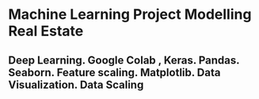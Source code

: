 # Machine Learning Project Modelling Real Estate

## Deep Learning. Google Colab , Keras. Pandas. Seaborn. Feature scaling. Matplotlib. Data Visualization. Data Scaling
